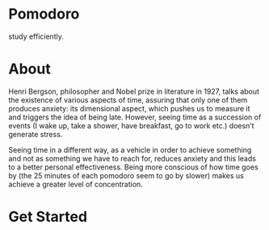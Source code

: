 # Pomodoro
study efficiently.

# About
Henri Bergson, philosopher and Nobel prize in literature in 1927, talks about the existence of various aspects of time, assuring that only one of them produces anxiety: its dimensional aspect, which pushes us to measure it and triggers the idea of being late. However, seeing time as a succession of events (I wake up, take a shower, have breakfast, go to work etc.) doesn’t generate stress.

Seeing time in a different way, as a vehicle in order to achieve something and not as something we have to reach for, reduces anxiety and this leads to a better personal effectiveness. Being more conscious of how time goes by (the 25 minutes of each pomodoro seem to go by slower) makes us achieve a greater level of concentration.

# Get Started






